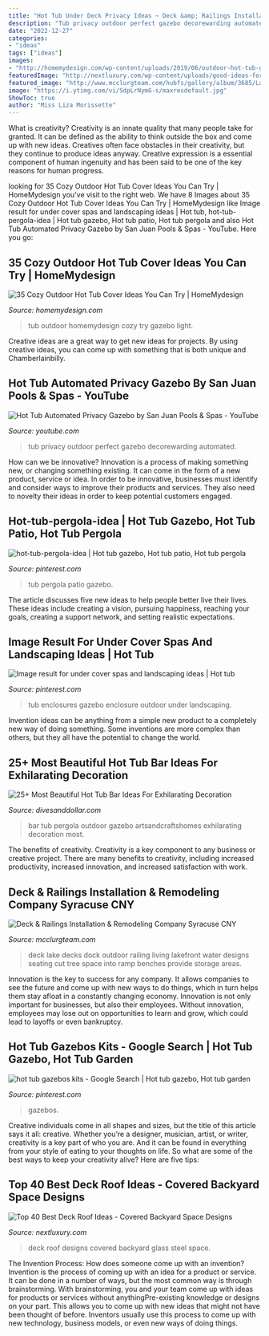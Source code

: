 ```yaml
---
title: "Hot Tub Under Deck Privacy Ideas ~ Deck &amp; Railings Installation &amp; Remodeling Company Syracuse Cny"
description: "Tub privacy outdoor perfect gazebo decorewarding automated"
date: "2022-12-27"
categories:
- "ideas"
tags: ["ideas"]
images:
- "http://homemydesign.com/wp-content/uploads/2019/06/outdoor-hot-tub-gazebo-cover-ideas.jpg"
featuredImage: "http://nextluxury.com/wp-content/uploads/good-ideas-for-deck-roof-glass-and-steel-windows.jpg"
featured_image: "http://www.mcclurgteam.com/hubfs/gallery/album/3685/Lake-Deck-with-Tree-Cut-Out.jpg?t=1521060394983"
image: "https://i.ytimg.com/vi/SdpLrNymG-s/maxresdefault.jpg"
ShowToc: true
author: "Miss Liza Morissette"
---
```



What is creativity?
Creativity is an innate quality that many people take for granted. It can be defined as the ability to think outside the box and come up with new ideas. Creatives often face obstacles in their creativity, but they continue to produce ideas anyway. Creative expression is a essential component of human ingenuity and has been said to be one of the key reasons for human progress.

	

		
looking for 35 Cozy Outdoor Hot Tub Cover Ideas You Can Try | HomeMydesign you've visit to the right web. We have 8 Images about 35 Cozy Outdoor Hot Tub Cover Ideas You Can Try | HomeMydesign like Image result for under cover spas and landscaping ideas | Hot tub, hot-tub-pergola-idea | Hot tub gazebo, Hot tub patio, Hot tub pergola and also Hot Tub Automated Privacy Gazebo by San Juan Pools &amp; Spas - YouTube. Here you go:
		
    
## 35 Cozy Outdoor Hot Tub Cover Ideas You Can Try | HomeMydesign

<img loading=lazy src="http://homemydesign.com/wp-content/uploads/2019/06/outdoor-hot-tub-gazebo-cover-ideas.jpg" onerror="this.onerror=null;this.src='https://tse3.mm.bing.net/th?id=OIP.wGpNw0GzeYEuWTAkAhQB-wHaJ4&amp;pid=15.1';" alt="35 Cozy Outdoor Hot Tub Cover Ideas You Can Try | HomeMydesign">

_Source: homemydesign.com_

>tub outdoor homemydesign cozy try gazebo light. 

	

Creative ideas are a great way to get new ideas for projects. By using creative ideas, you can come up with something that is both unique and Chamberlainbilly.

    
## Hot Tub Automated Privacy Gazebo By San Juan Pools &amp; Spas - YouTube

<img loading=lazy src="https://i.ytimg.com/vi/SdpLrNymG-s/maxresdefault.jpg" onerror="this.onerror=null;this.src='https://tse4.mm.bing.net/th?id=OIP.WUi3NHsHDKXZMz9gvgyo9QHaEK&amp;pid=15.1';" alt="Hot Tub Automated Privacy Gazebo by San Juan Pools &amp; Spas - YouTube">

_Source: youtube.com_

>tub privacy outdoor perfect gazebo decorewarding automated. 

	

How can we be innovative?
Innovation is a process of making something new, or changing something existing. It can come in the form of a new product, service or idea. In order to be innovative, businesses must identify and consider ways to improve their products and services. They also need to novelty their ideas in order to keep potential customers engaged.

    
## Hot-tub-pergola-idea | Hot Tub Gazebo, Hot Tub Patio, Hot Tub Pergola

<img loading=lazy src="https://i.pinimg.com/736x/73/5a/c4/735ac4c89301ca30acf7de5c1b9924f5--hot-tub-pergola-hot-tub-decks.jpg" onerror="this.onerror=null;this.src='https://tse4.mm.bing.net/th?id=OIP.VnZt0HoJzuk8wF5oWZ_wBwHaFu&amp;pid=15.1';" alt="hot-tub-pergola-idea | Hot tub gazebo, Hot tub patio, Hot tub pergola">

_Source: pinterest.com_

>tub pergola patio gazebo. 

	

The article discusses five new ideas to help people better live their lives. These ideas include creating a vision, pursuing happiness, reaching your goals, creating a support network, and setting realistic expectations.

    
## Image Result For Under Cover Spas And Landscaping Ideas | Hot Tub

<img loading=lazy src="https://i.pinimg.com/736x/57/3d/45/573d450f1ac553d758a275f131f05856--hot-tub-enclosures-hot-tub-enclosure-ideas.jpg" onerror="this.onerror=null;this.src='https://tse2.mm.bing.net/th?id=OIP.MJNUB3M4-VUjKCHyYQEIPwHaFi&amp;pid=15.1';" alt="Image result for under cover spas and landscaping ideas | Hot tub">

_Source: pinterest.com_

>tub enclosures gazebo enclosure outdoor under landscaping. 

	

Invention ideas can be anything from a simple new product to a completely new way of doing something. Some inventions are more complex than others, but they all have the potential to change the world.

    
## 25+ Most Beautiful Hot Tub Bar Ideas For Exhilarating Decoration

<img loading=lazy src="https://www.divesanddollar.com/wp-content/uploads/2018/11/hot-tub-bar-11.jpg" onerror="this.onerror=null;this.src='https://tse1.mm.bing.net/th?id=OIP.D-kYgdFFBKCEMTfFrYIaJwHaLH&amp;pid=15.1';" alt="25+ Most Beautiful Hot Tub Bar Ideas For Exhilarating Decoration">

_Source: divesanddollar.com_

>bar tub pergola outdoor gazebo artsandcraftshomes exhilarating decoration most. 

	

The benefits of creativity.
Creativity is a key component to any business or creative project. There are many benefits to creativity, including increased productivity, increased innovation, and increased satisfaction with work.

    
## Deck &amp; Railings Installation &amp; Remodeling Company Syracuse CNY

<img loading=lazy src="http://www.mcclurgteam.com/hubfs/gallery/album/3685/Lake-Deck-with-Tree-Cut-Out.jpg?t=1521060394983" onerror="this.onerror=null;this.src='https://tse1.mm.bing.net/th?id=OIP.JKd1AVtnHhqw01mxVLVdbAHaEV&amp;pid=15.1';" alt="Deck &amp; Railings Installation &amp; Remodeling Company Syracuse CNY">

_Source: mcclurgteam.com_

>deck lake decks dock outdoor railing living lakefront water designs seating cut tree space into ramp benches provide storage areas. 

	

Innovation is the key to success for any company. It allows companies to see the future and come up with new ways to do things, which in turn helps them stay afloat in a constantly changing economy. Innovation is not only important for businesses, but also their employees. Without innovation, employees may lose out on opportunities to learn and grow, which could lead to layoffs or even bankruptcy.

    
## Hot Tub Gazebos Kits - Google Search | Hot Tub Gazebo, Hot Tub Garden

<img loading=lazy src="https://i.pinimg.com/736x/e7/f2/61/e7f261555f7f314cce6c487141043a1d.jpg" onerror="this.onerror=null;this.src='https://tse2.mm.bing.net/th?id=OIP.Sc-UQFk5rHzXYOpE23QcewHaFt&amp;pid=15.1';" alt="hot tub gazebos kits - Google Search | Hot tub gazebo, Hot tub garden">

_Source: pinterest.com_

>gazebos. 

	

Creative individuals come in all shapes and sizes, but the title of this article says it all: creative. Whether you’re a designer, musician, artist, or writer, creativity is a key part of who you are. And it can be found in everything from your style of eating to your thoughts on life. So what are some of the best ways to keep your creativity alive? Here are five tips: 

    
## Top 40 Best Deck Roof Ideas - Covered Backyard Space Designs

<img loading=lazy src="http://nextluxury.com/wp-content/uploads/good-ideas-for-deck-roof-glass-and-steel-windows.jpg" onerror="this.onerror=null;this.src='https://tse1.mm.bing.net/th?id=OIP.1cH4dSlqbMocbB9QJhfCawHaFj&amp;pid=15.1';" alt="Top 40 Best Deck Roof Ideas - Covered Backyard Space Designs">

_Source: nextluxury.com_

>deck roof designs covered backyard glass steel space. 

	

The Invention Process: How does someone come up with an invention?
Invention is the process of coming up with an idea for a product or service. It can be done in a number of ways, but the most common way is through brainstorming. With brainstorming, you and your team come up with ideas for products or services without anythingPre-existing knowledge or designs on your part. This allows you to come up with new ideas that might not have been thought of before. Inventors usually use this process to come up with new technology, business models, or even new ways of doing things.

